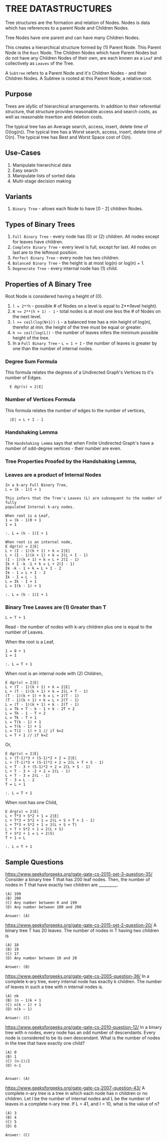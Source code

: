 # TREE DATASTRUCTURES

Tree structures are the formation and relation of Nodes.
Nodes is data which has references to a parent Node and Children Nodes.

Tree Nodes have one parent and can have many Children Nodes.

This creates a hierarchical structure formed by (1) Parent Node.
This Parent Node is the `Root` Node.
The Children Nodes which have Parent Nodes but do not have any Children Nodes
of their own, are each known as a `Leaf` and collectively as `Leaves` of the
Tree.

A `Subtree` refers to a Parent Node and it's Children Nodes - and their Children
Nodes. A Subtree is rooted at this Parent Node; a relative root.

## Purpose
Trees are idyllic of hierarchical arrangements.
In addition to their referential structure, that structure provides reasonable
access and search costs, as well as reasonable insertion and deletion costs.

The typical tree has an Average search, access, insert, delete time of O(log(n)).
The typical tree has a Worst search, access, insert, delete time of O(n).
The typical tree has Best and Worst Space cost of O(n).

## Use-Cases
1. Manipulate hierarchical data
2. Easy search
3. Manipulate lists of sorted data
4. Multi-stage decision making

## Variants
1. `Binary Tree` - allows each Node to have [0 - 2] children Nodes.

## Types of Binary Trees
1. `Full Binary Tree` - every node has (0) or (2) children. All nodes except for leaves have children.
2. `Complete Binary Tree` - every level is full, except for last. All nodes on last are to the leftmost position.
3. `Perfect Binary Tree` - every node has two children.
4. `Balanced Binary Tree` - the height is at most log(n) or log(n) + 1.
5. `Degenerate Tree` - every internal node has (1) child.

## Properties of A Binary Tree
Root Node is considered having a height of (0).
1. `l = 2**h` - possible # of Nodes on a level is equal to 2**(level height).
2. `N <= 2**(h + 1) - 1` - total nodes is at most one less the # of Nodes on the next level.
3. `l >= ceil(log(N+1))-1` - a balanced tree has a min height of log(n), therefor at min. the height of the tree must be equal or greater.
4. `h >= ceil(log(L))` - the number of leaves infers the minimum possible height of the tree.
5. In a `Full Binary Tree` - `L = 1 + I` - the number of leaves is greater by one than the number of internal nodes.

### Degree Sum Formula
This formula relates the degrees of a Undirected Graph's Vertices to it's number of Edges.
```
  E dgr(v) = 2|E|
```

### Number of Vertices Formula
This formula relates the number of edges to the number of vertices,
```
  |E| = L + I - 1
```

### Handshaking Lemma
The `Handshaking Lemma` says that when Finite Undirected Graph's have a number
of odd-degree vertices - their number are even.

### Tree Properties Proofed by the Handshaking Lemma,

### Leaves are a product of Internal Nodes
```
In a k-ary Full Binary Tree,
L = (k - 1)I + 1

This infers that the Tree's Leaves (L) are subsequent to the number of fully
populated Internal k-ary nodes.

When root is a Leaf,
1 = (k - 1)0 + 1
1 = 1

:. L = (k - 1)I + 1

When root is an internal node,
E dgr(v) = 2|E|
L + (I - 1)(k + 1) + k = 2|E|
L + (I - 1)(k + 1) + k = 2(L + I - 1)
(I - 1)(k + 1) + k = L + 2(I - 1)
Ik + I -k -1 + k = L + 2(I - 1)
Ik -k - 1 + k = L + I - 2
Ik - 1 = L + I - 2
Ik - I = L - 1
L = Ik - I + 1
L = I(k - 1) + 1

:. L = (k - 1)I + 1
```

### Binary Tree Leaves are (1) Greater than T
```
L = T + 1
```

Read - the number of nodes with k-ary children plus one is equal to the number
of Leaves.

When the root is a Leaf,
```
1 = 0 + 1
1 = 1

:. L = T + 1
```

When root is an internal node with (2) Children,
```
E dgr(v) = 2|E|
L + (T - 1)(k + 1) + k = 2|E|
L + (T - 1)(k + 1) + k = 2(L + T - 1)
(T - 1)(k + 1) + k = L + 2(T - 1)
(T - 1)(k + 1) + k = L + 2(T - 1)
L = (T - 1)(k + 1) + k - 2(T - 1)
L = Tk + T - k - 1 + k - 2T + 2
L = Tk - 1 - T + 2
L = Tk - T + 1
L = T(k - 1) + 1
L = T(k - 1) + 1
L = T(2 - 1) + 1 // if k=2
L = T + 1 // if k=2
```
Or,
```
E dgr(v) = 2|E|
L + (T-1)*3 + (S-1)*2 + 2 = 2|E|
L + (T-1)*3 + (S-1)*2 + 2 = 2(L + T + S - 1)
L + T - 3 + (S-1)*2 + 2 = 2(L + S - 1)
L + T - 3 + -2 + 2 = 2(L - 1)
L + T - 3 = 2(L - 1)
T - 3 = L - 2
T = L + 1

:. L = T + 1
```

When root has one Child,
```
E drg(v) = 2|E|
L + T*3 + S*2 + 1 = 2|E|
L + T*3 + S*2 + 1 = 2(L + S + T + 1 - 1)
L + T*3 + S*2 + 1 = 2(L + S + T)
L + T + S*2 + 1 = 2(L + S)
T + S*2 + 1 = L + 2(S)
T + 1 = L

:. L = T + 1
```

## Sample Questions

https://www.geeksforgeeks.org/gate-gate-cs-2015-set-3-question-35/
Consider a binary tree T that has 200 leaf nodes. Then, the number of nodes in T that have exactly two children are _________.
```
(A) 199
(B) 200
(C) Any number between 0 and 199
(D) Any number between 100 and 200

Answer: (A)
```

https://www.geeksforgeeks.org/gate-gate-cs-2015-set-2-question-20/
A binary tree T has 20 leaves. The number of nodes in T having two children is
```
(A) 18
(B) 19
(C) 17
(D) Any number between 10 and 20

Answer: (B)
```

https://www.geeksforgeeks.org/gate-gate-cs-2005-question-36/
In a complete k-ary tree, every internal node has exactly k children. The number of leaves in such a tree with n internal nodes is.
```
(A) nk
(B) (n – 1)k + 1
(C) n(k – 1) + 1
(D) n(k – 1)

Answer: (C)
```

https://www.geeksforgeeks.org/gate-gate-cs-2010-question-12/
In a binary tree with n nodes, every node has an odd number of descendants. Every node is considered to be its own descendant. What is the number of nodes in the tree that have exactly one child?
```
(A) 0
(B) 1
(C) (n-1)/2
(D) n-1


Answer: (A)
```

https://www.geeksforgeeks.org/gate-gate-cs-2007-question-43/
A complete n-ary tree is a tree in which each node has n children or no children. Let I be the number of internal nodes and L be the number of leaves in a complete n-ary tree. If L = 41, and I = 10, what is the value of n?
```
(A) 3
(B) 4
(C) 5
(D) 6

Answer: (C)
```
